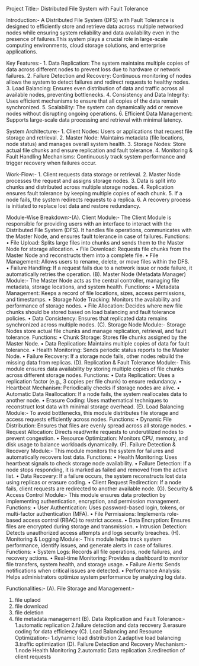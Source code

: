 Project Title:- Distributed File System with Fault Tolerance


Introduction:- A Distributed File System (DFS) with Fault Tolerance is designed to efficiently 
store and retrieve data across multiple networked nodes while ensuring system reliability 
and data availability even in the presence of failures.This system plays a crucial role 
in large-scale computing environments, cloud storage solutions, and enterprise applications.


Key Features:- 1.	Data Replication: The system maintains multiple copies of data across different nodes to prevent loss due to hardware or network failures.
2.	Failure Detection and Recovery: Continuous monitoring of nodes allows the system to detect failures and redirect requests to healthy nodes.
3.	Load Balancing: Ensures even distribution of data and traffic across all available nodes, preventing bottlenecks.
4.	Consistency and Data Integrity: Uses efficient mechanisms to ensure that all copies of the data remain synchronized.
5.	Scalability: The system can dynamically add or remove nodes without disrupting ongoing operations.
6.	Efficient Data Management: Supports large-scale data processing and retrieval with minimal latency.


System Architecture:- 1.    Client Nodes: Users or applications that request file storage and retrieval.
2.    Master Node: Maintains metadata (file locations, node status) and manages overall system health.
3.    Storage Nodes: Store actual file chunks and ensure replication and fault tolerance.
4.    Monitoring & Fault Handling Mechanisms: Continuously track system performance and trigger recovery when failures occur.


Work-Flow:- 1. Client requests data storage or retrieval.
2. Master Node processes the request and assigns storage nodes.
3. Data is split into chunks and distributed across multiple storage nodes.
4. Replication ensures fault tolerance by keeping multiple copies of each chunk.
5. If a node fails, the system redirects requests to a replica.
6. A recovery process is initiated to replace lost data and restore redundancy.


Module-Wise Breakdown:-(A). Client Module:- The Client Module is responsible for providing users with an interface to interact with the
Distributed File System (DFS). It handles file operations, communicates with the Master Node, and ensures fault tolerance in case of failures.
Functions:
•	File Upload: Splits large files into chunks and sends them to the Master Node for storage allocation.
•	File Download: Requests file chunks from the Master Node and reconstructs them into a complete file.
•	File Management: Allows users to rename, delete, or move files within the DFS.
•	Failure Handling: If a request fails due to a network issue or node failure, it automatically retries the operation.
(B). Master Node (Metadata Manager) Module:- The Master Node acts as the central controller, managing file metadata, storage locations, and system health.
Functions:
•	Metadata Management: Keeps a record of file locations, sizes, access permissions, and timestamps.
•	Storage Node Tracking: Monitors the availability and performance of storage nodes.
•	File Allocation: Decides where new file chunks should be stored based on load balancing and fault tolerance policies.
•	Data Consistency: Ensures that replicated data remains synchronized across multiple nodes.
(C). Storage Node Module:- Storage Nodes store actual file chunks and manage replication, retrieval, and fault tolerance.
Functions:
•	Chunk Storage: Stores file chunks assigned by the Master Node.
•	Data Replication: Maintains multiple copies of data for fault tolerance.
•	Health Monitoring: Sends periodic status reports to the Master Node.
•	Failure Recovery: If a storage node fails, other nodes rebuild the missing data from replicas.
(D). Replication & Fault Tolerance Module:- This module ensures data availability by storing multiple copies of file chunks across different storage nodes.
Functions:
•	Data Replication: Uses a replication factor (e.g., 3 copies per file chunk) to ensure redundancy.
•	Heartbeat Mechanism: Periodically checks if storage nodes are alive.
•	Automatic Data Reallocation: If a node fails, the system reallocates data to another node.
•	Erasure Coding: Uses mathematical techniques to reconstruct lost data with minimal storage overhead.
(E). Load Balancing Module:- To avoid bottlenecks, this module distributes file storage and access requests efficiently across nodes.
Functions:
•	Dynamic File Distribution: Ensures that files are evenly spread across all storage nodes.
•	Request Allocation: Directs read/write requests to underutilized nodes to prevent congestion.
•	Resource Optimization: Monitors CPU, memory, and disk usage to balance workloads dynamically.
(F). Failure Detection & Recovery Module:- This module monitors the system for failures and automatically recovers lost data.
Functions:
•	Health Monitoring: Uses heartbeat signals to check storage node availability.
•	Failure Detection: If a node stops responding, it is marked as failed and removed from the active list.
•	Data Recovery: If a failure occurs, the system reconstructs lost data using replicas or erasure coding.
•	Client Request Redirection: If a node fails, client requests are redirected to another available node.
(G). Security & Access Control Module:- This module ensures data protection by implementing authentication, encryption, and permission management.
Functions:
•	User Authentication: Uses password-based login, tokens, or multi-factor authentication (MFA).
•	File Permissions: Implements role-based access control (RBAC) to restrict access.
•	Data Encryption: Ensures files are encrypted during storage and transmission.
•	Intrusion Detection: Detects unauthorized access attempts and logs security breaches.
(H). Monitoring & Logging Module:- This module helps track system performance, identify issues, and generate alerts in case of failures.
Functions:
•	System Logs: Records all file operations, node failures, and recovery actions.
•	Real-time Monitoring: Provides a dashboard to monitor file transfers, system health, and storage usage.
•	Failure Alerts: Sends notifications when critical issues are detected.
•	Performance Analysis: Helps administrators optimize system performance by analyzing log data.

Functionalities:-
(A). File Storage and Management:-
  1. file uplaod
  2. file download
  3. file deletion
  4. file metadata management
(B). Data Replication and Fault Tolerance:-
  1.automatic replication
  2.failure detection and data recovery
  3.erasure coding for data efficiency
(C). Load Balancing and Resource Optimization:-
  1.dynamic load distribution
  2.adaptive load balancing
  3.traffic optimization
(D). Failure Detection and Recovery Mechanism:-
  1.node Health Monitoring
  2.automatic Data replication
  3.redirection of client requests

    
